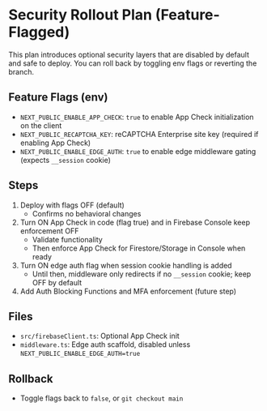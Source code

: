 # Security Rollout Plan (Feature-Flagged)

This plan introduces optional security layers that are disabled by default and safe to deploy. You can roll back by toggling env flags or reverting the branch.

## Feature Flags (env)
- `NEXT_PUBLIC_ENABLE_APP_CHECK`: `true` to enable App Check initialization on the client
- `NEXT_PUBLIC_RECAPTCHA_KEY`: reCAPTCHA Enterprise site key (required if enabling App Check)
- `NEXT_PUBLIC_ENABLE_EDGE_AUTH`: `true` to enable edge middleware gating (expects `__session` cookie)

## Steps
1) Deploy with flags OFF (default)
   - Confirms no behavioral changes
2) Turn ON App Check in code (flag true) and in Firebase Console keep enforcement OFF
   - Validate functionality
   - Then enforce App Check for Firestore/Storage in Console when ready
3) Turn ON edge auth flag when session cookie handling is added
   - Until then, middleware only redirects if no `__session` cookie; keep OFF by default
4) Add Auth Blocking Functions and MFA enforcement (future step)

## Files
- `src/firebaseClient.ts`: Optional App Check init
- `middleware.ts`: Edge auth scaffold, disabled unless `NEXT_PUBLIC_ENABLE_EDGE_AUTH=true`

## Rollback
- Toggle flags back to `false`, or `git checkout main`
